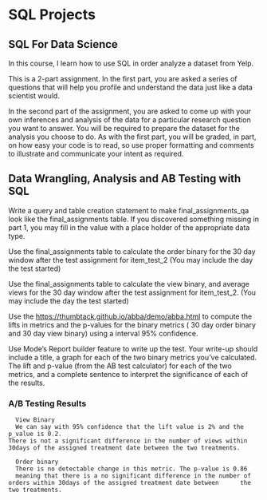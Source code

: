 # SQL Projects

## SQL For Data Science

In this course, I learn how to use SQL in order analyze a dataset from Yelp.

This is a 2-part assignment. In the first part, you are asked a series of questions that will help you profile and understand the data just like a data scientist would. 

In the second part of the assignment, you are asked to come up with your own inferences and analysis of the data for a particular research question you want to answer. You will be required to prepare the dataset for the analysis you choose to do. As with the first part, you will be graded, in part, on how easy your code is to read, so use proper formatting and comments to illustrate and communicate your intent as required.

## Data Wrangling, Analysis and AB Testing with SQL

Write a query and table creation statement to make final_assignments_qa look like the final_assignments table. If you discovered something missing in part 1, you may fill in the value with a place holder of the appropriate data type.

Use the final_assignments table to calculate the order binary for the 30 day window after the test assignment for item_test_2 (You may include the day the test started)

Use the final_assignments table to calculate the view binary, and average views for the 30 day window after the test assignment for item_test_2. (You may include the day the test started)

Use the https://thumbtack.github.io/abba/demo/abba.html to compute the lifts in metrics and the p-values for the binary metrics ( 30 day order binary and 30 day view binary) using a interval 95% confidence.

Use Mode’s Report builder feature to write up the test. Your write-up should include a title, a graph for each of the two binary metrics you’ve calculated. The lift and p-value (from the AB test calculator) for each of the two metrics, and a complete sentence to interpret the significance of each of the results.
 
 ### A/B Testing Results
      View Binary 
      We can say with 95% confidence that the lift value is 2% and the p_value is 0.2. 
    There is not a significant difference in the number of views within 30days of the assigned treatment date between the two treatments.

      Order binary
      There is no detectable change in this metric. The p-value is 0.86  
      meaning that there is a no significant difference in the number of orders within 30days of the assigned treatment date between      the two treatments.
